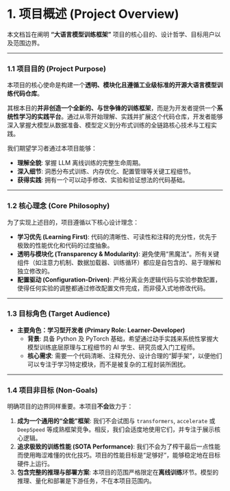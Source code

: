 # 1. 项目概述 (Project Overview)

本文档旨在阐明 **“大语言模型训练框架”** 项目的核心目的、设计哲学、目标用户以及范围边界。

---

### 1.1 项目目的 (Project Purpose)

本项目的核心使命是构建一个**透明、模块化且遵循工业级标准的开源大语言模型训练代码仓库**。

其根本目的**并非创造一个全新的、与世争锋的训练框架**，而是为开发者提供一个**系统性学习的实践平台**。通过从零开始理解、实践并扩展这个代码仓库，开发者能够深入掌握大模型从数据准备、模型定义到分布式训练的全链路核心技术与工程实践。

我们期望学习者通过本项目能够：
- **理解全貌**: 掌握 LLM 离线训练的完整生命周期。
- **深入细节**: 洞悉分布式训练、内存优化、配置管理等关键工程细节。
- **获得实践**: 拥有一个可以动手修改、实验和验证想法的代码基础。

---

### 1.2 核心理念 (Core Philosophy)

为了实现上述目的，项目遵循以下核心设计理念：

- **学习优先 (Learning First)**: 代码的清晰性、可读性和注释的充分性，优先于极致的性能优化和代码的过度抽象。
- **透明与模块化 (Transparency & Modularity)**: 避免使用“黑魔法”。所有关键组件（如注意力机制、数据加载器、训练循环）都应是自包含的、易于理解和独立修改的。
- **配置驱动 (Configuration-Driven)**: 严格分离业务逻辑代码与实验参数配置，使得任何实验的调整都通过修改配置文件完成，而非侵入式地修改代码。

---

### 1.3 目标角色 (Target Audience)

- **主要角色：学习型开发者 (Primary Role: Learner-Developer)**
  - **背景**: 具备 Python 及 PyTorch 基础，希望通过动手实践来系统性掌握大模型训练底层原理与工程细节的 AI 学生、研究员或入门工程师。
  - **核心需求**: 需要一个代码清晰、注释充分、设计合理的“脚手架”，以便他们可以专注于学习特定模块，而不是被复杂的工程封装所困扰。

---

### 1.4 项目非目标 (Non-Goals)

明确项目的边界同样重要。本项目**不会**致力于：

1.  **成为一个通用的“全能”框架**: 我们不会试图与 `transformers`, `accelerate` 或 `DeepSpeed` 等成熟框架竞争。相反，我们会适度地使用它们，并专注于展示核心逻辑。
2.  **追求极致的训练性能 (SOTA Performance)**: 我们不会为了榨干最后一点性能而使用晦涩难懂的优化技巧。项目的性能目标是“足够好”，能够稳定地在目标硬件上运行。
3.  **包含完整的推理与部署方案**: 本项目的范围严格限定在**离线训练**环节。模型的推理、量化和部署是下游任务，不在本项目范围内。